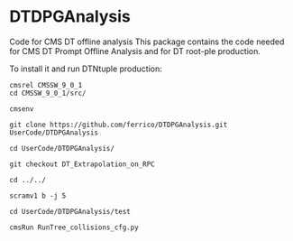 # DTDPGAnalysis
Code for CMS DT offline analysis
This package contains the code needed for CMS DT Prompt Offline Analysis and for DT root-ple production.

To install it and run DTNtuple production:

```
cmsrel CMSSW_9_0_1
cd CMSSW_9_0_1/src/

cmsenv

git clone https://github.com/ferrico/DTDPGAnalysis.git UserCode/DTDPGAnalysis

cd UserCode/DTDPGAnalysis/

git checkout DT_Extrapolation_on_RPC

cd ../../

scramv1 b -j 5

cd UserCode/DTDPGAnalysis/test

cmsRun RunTree_collisions_cfg.py 

```

